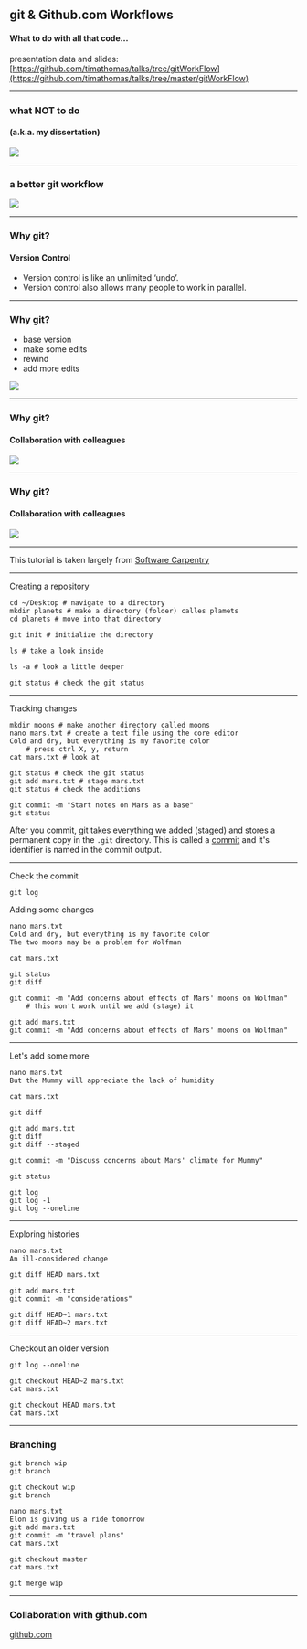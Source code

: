 ## git & Github.com Workflows

#### What to do with all that code...
presentation data and slides: 
[https://github.com/timathomas/talks/tree/gitWorkFlow](https://github.com/timathomas/talks/tree/master/gitWorkFlow)

---

### what NOT to do
#### (a.k.a. my dissertation)

![](gitWorkFlow/images/messy.png)

---

### a better git workflow 

![](gitWorkFlow/images/bettergit.png)

--- 

### Why git? 
#### Version Control

* Version control is like an unlimited ‘undo’.
* Version control also allows many people to work in parallel.

--- 

### Why git? 

* base version
* make some edits
* rewind
* add more edits

![](gitWorkFlow/images/whygit1.png)

---

### Why git?
#### Collaboration with colleagues

![](gitWorkFlow/images/whygit2.png)

---

### Why git?
#### Collaboration with colleagues

![](gitWorkFlow/images/whygit3.png)

---

This tutorial is taken largely from [Software Carpentry](https://software-carpentry.org/lessons/)

---

Creating a repository 

```
cd ~/Desktop # navigate to a directory
mkdir planets # make a directory (folder) calles plamets
cd planets # move into that directory

git init # initialize the directory

ls # take a look inside

ls -a # look a little deeper

git status # check the git status
```
---

Tracking changes 

```
mkdir moons # make another directory called moons
nano mars.txt # create a text file using the core editor
Cold and dry, but everything is my favorite color
    # press ctrl X, y, return
cat mars.txt # look at

git status # check the git status
git add mars.txt # stage mars.txt
git status # check the additions

git commit -m "Start notes on Mars as a base"
git status
```

After you commit, git takes everything we added (staged) and stores a permanent copy in the `.git` directory. This is called a [commit](http://swcarpentry.github.io/git-novice/reference#commit) and it's identifier is named in the commit output. 

--- 

Check the commit
```
git log
```

Adding some changes
```
nano mars.txt
Cold and dry, but everything is my favorite color
The two moons may be a problem for Wolfman

cat mars.txt

git status
git diff

git commit -m "Add concerns about effects of Mars' moons on Wolfman"
    # this won't work until we add (stage) it

git add mars.txt
git commit -m "Add concerns about effects of Mars' moons on Wolfman"
```

---

Let's add some more
```
nano mars.txt
But the Mummy will appreciate the lack of humidity

cat mars.txt

git diff

git add mars.txt
git diff
git diff --staged

git commit -m "Discuss concerns about Mars' climate for Mummy"

git status

git log
git log -1
git log --oneline
```

---

Exploring histories
```
nano mars.txt
An ill-considered change

git diff HEAD mars.txt

git add mars.txt
git commit -m "considerations"

git diff HEAD~1 mars.txt
git diff HEAD~2 mars.txt
```

---

Checkout an older version
```
git log --oneline

git checkout HEAD~2 mars.txt
cat mars.txt

git checkout HEAD mars.txt
cat mars.txt
```

---
### Branching
```
git branch wip
git branch

git checkout wip
git branch

nano mars.txt
Elon is giving us a ride tomorrow
git add mars.txt
git commit -m "travel plans"
cat mars.txt

git checkout master
cat mars.txt

git merge wip
```

---

### Collaboration with github.com

[github.com](https://github.com)

